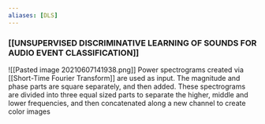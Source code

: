 ```yaml
---
aliases: [DLS]
---
```


### [[UNSUPERVISED DISCRIMINATIVE LEARNING OF SOUNDS FOR AUDIO EVENT CLASSIFICATION]]
![[Pasted image 20210607141938.png]]
Power spectrograms created via [[Short-Time Fourier Transform]] are used as input. The magnitude and phase parts are square separately, and then added. These spectrograms are divided into three equal sized parts to separate the higher, middle and lower frequencies, and then concatenated along a new channel to create color images